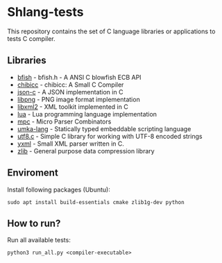 # Shlang-tests
This repository contains the set of C language libraries or applications to tests C compiler.  

## Libraries
- [bfish](https://github.com/cjwagenius/bfish) - bfish.h - A ANSI C blowfish ECB API
- [chibicc](https://github.com/rui314/chibicc) - chibicc: A Small C Compiler
- [json-c](https://github.com/json-c/json-c) - A JSON implementation in C
- [libpng](https://github.com/pnggroup/libpng) - PNG image format implementation
- [libxml2](https://github.com/GNOME/libxml2.git) - XML toolkit implemented in C
- [lua](https://github.com/lua/lua) - Lua programming language implementation 
- [mpc](https://github.com/orangeduck/mpc) - Micro Parser Combinators
- [umka-lang](https://github.com/vtereshkov/umka-lang) - Statically typed embeddable scripting language
- [utf8.c](https://github.com/zahash/utf8.c) - Simple C library for working with UTF-8 encoded strings
- [yxml](https://github.com/JulStrat/yxml) - Small XML parser written in C.
- [zlib](https://github.com/madler/zlib) - General purpose data compression library

## Enviroment
Install following packages (Ubuntu):
```shell
sudo apt install build-essentials cmake zlib1g-dev python
```

## How to run?
Run all available tests:  
```shell
python3 run_all.py <compiler-executable>
```
